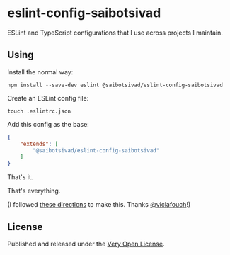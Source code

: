 # eslint-config-saibotsivad

ESLint and TypeScript configurations that I use across projects I maintain.

## Using

Install the normal way:

```shell
npm install --save-dev eslint @saibotsivad/eslint-config-saibotsivad
```

Create an ESLint config file:

```shell
touch .eslintrc.json
```

Add this config as the base:

```json
{
	"extends": [
		"@saibotsivad/eslint-config-saibotsivad"
	]
}
```

That's it.

That's everything.

(I followed [these directions](https://dev.to/viclafouch/publish-your-own-eslint-prettier-config-for-react-projects-on-npm-g3p) to make this. Thanks [@viclafouch](https://github.com/viclafouch)!)

## License

Published and released under the [Very Open License](http://veryopenlicense.com).
